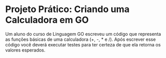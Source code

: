 # Projeto Prático: Criando uma Calculadora em GO

Um aluno do curso de Linguagem GO escreveu um código que representa as funções básicas de uma calculadora (+, -, * e /). 
Após escrever esse código você deverá executar testes para ter certeza de que ela retorna os valores esperados.
